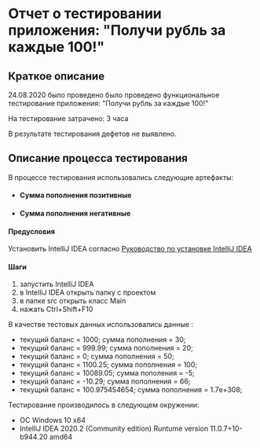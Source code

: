 # Отчет о тестировании приложения: "Получи рубль за каждые 100!"
## Краткое описание
24.08.2020 было проведено было проведено функциональное тестирование приложения: "Получи рубль за каждые 100!"

На тестирование затрачено: 3 часа

В результате тестирования дефетов не выявлено.

## Описание процесса тестирования
В процессе тестирования использовались следующие артефакты:

- #### Сумма пополнения позитивные
- #### Сумма пополнения негативные

#### Предусловия 
Установить IntelliJ IDEA согласно 
[Руководство по установке IntelliJ IDEA](https://github.com/netology-code/javaqa-homeworks/blob/master/intro/idea.md)

#### Шаги
1. запустить IntelliJ IDEA
1. в IntelliJ IDEA открыть папку с проектом
1. в папке src открыть класс Main
1. нажать Ctrl+Shift+F10

В качестве тестовых данных использовались данные :

- текущий баланс = 1000; сумма пополнения = 30;
- текущий баланс = 999.99; сумма пополнения = 20;
- текущий баланс = 0; сумма пополнения = 50;
- текущий баланс = 1100.25; сумма пополнения = 100;
- текущий баланс = 10089.05; сумма пополения = -5;
- текущий баланс = -10.29; сумма пополнения = 66;
- текущий баланс = 100.975454654; сумма пополнения = 1.7e+308;

Тестирование производилось в следующем окружении:

- ОС Windows 10 x64
- IntelliJ IDEA 2020.2 (Community edition) Runtume version 11.0.7+10-b944.20 amd64
